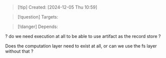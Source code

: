 
>[!tip] Created: [2024-12-05 Thu 10:59]

>[!question] Targets: 

>[!danger] Depends: 

? do we need execution at all to be able to use artifact as the record store ?

Does the computation layer need to exist at all, or can we use the fs layer without that ?